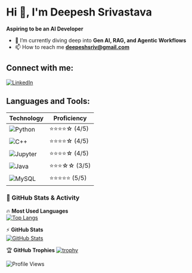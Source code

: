 # Hi 👋, I'm Deepesh Srivastava  
**Aspiring to be an AI Developer**  

- 🌱 I’m currently diving deep into **Gen AI, RAG, and Agentic Workflows**  
- 📫 How to reach me **[deepeshsriv@gmail.com](mailto:deepeshsriv@gmail.com)**  

## Connect with me:  
[![LinkedIn](https://img.shields.io/badge/LinkedIn-0A66C2?style=for-the-badge&logo=linkedin&logoColor=white)](https://www.linkedin.com/in/deepeshsr/)  

## Languages and Tools:  
| Technology  | Proficiency  |
|-------------|-------------|
| ![Python](https://img.shields.io/badge/Python-3776AB?style=for-the-badge&logo=python&logoColor=white) | ⭐⭐⭐⭐☆ (4/5) |
| ![C++](https://img.shields.io/badge/C++-00599C?style=for-the-badge&logo=cplusplus&logoColor=white) | ⭐⭐⭐⭐☆ (4/5) |
| ![Jupyter](https://img.shields.io/badge/Jupyter-F37626?style=for-the-badge&logo=jupyter&logoColor=white) | ⭐⭐⭐⭐☆ (4/5) |
| ![Java](https://img.shields.io/badge/Java-007396?style=for-the-badge&logo=java&logoColor=white) | ⭐⭐⭐☆☆ (3/5) |
| ![MySQL](https://img.shields.io/badge/MySQL-4479A1?style=for-the-badge&logo=mysql&logoColor=white) | ⭐⭐⭐⭐⭐ (5/5) |

### **🚀 GitHub Stats & Activity**  

🔥 **Most Used Languages**  
[![Top Langs](https://github-readme-stats.vercel.app/api/top-langs/?username=iam-deepeshs&layout=compact&theme=tokyonight)](https://github.com/anuraghazra/github-readme-stats)  

⚡ **GitHub Stats**  
[![GitHub Stats](https://github-readme-stats.vercel.app/api?username=iam-deepeshs&show_icons=true&theme=tokyonight)](https://github.com/anuraghazra/github-readme-stats)  

🏆 **GitHub Trophies** 
[![trophy](https://github-profile-trophy.vercel.app/?username=iam-deepeshs&theme=tokyonight)](https://github.com/ryo-ma/github-profile-trophy)

![Profile Views](https://komarev.com/ghpvc/?username=iam-deepeshs&color=blue&style=flat)

